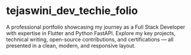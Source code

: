 # tejaswini_dev_techie_folio
A professional portfolio showcasing my journey as a Full Stack Developer with expertise in Flutter and Python FastAPI. Explore my key projects, technical writing, open-source contributions, and certifications — all presented in a clean, modern, and responsive layout.
